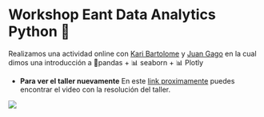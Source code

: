 # Workshop Eant Data Analytics Python 🐍

Realizamos una actividad online con [Kari Bartolome](https://github.com/karbartolome/) y [Juan Gago](https://github.com/JuanGagoAnalytics) en la cual dimos una introducción a 🐼pandas + 📊 seaborn + 📊 Plotly

* **Para ver el taller nuevamente**
En este [link proximamente]() puedes encontrar el video con la resolución del taller.

<img src="https://github.com/r0mymendez/Workshop-Eant-Data-Analytics-Python/blob/master/plot.png"></img>
